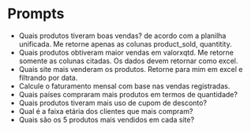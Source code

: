 # Prompts
 - Quais produtos tiveram boas vendas?  de acordo com a planilha unificada. Me retorne apenas as colunas  product_sold,    quantitity.
 - Quais produtos obtiveram maior vendas em valorxqtd. Me retorne somente as colunas citadas. Os dados devem retornar como excel.
 - Quais site mais venderam os produtos. Retorne para mim em excel e filtrando por data.
 - Calcule o faturamento mensal com base nas vendas registradas.
 - Quais países compraram mais produtos em termos de quantidade?
 - Quais produtos tiveram mais uso de cupom de desconto?
 - Qual é a faixa etária dos clientes que mais compram?
 - Quais são os 5 produtos mais vendidos em cada site?


